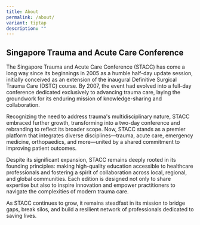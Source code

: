 ```yaml
---
title: About
permalink: /about/
variant: tiptap
description: ""
---
```

<h2>Singapore Trauma and Acute Care Conference</h2>
<p>The Singapore Trauma and Acute Care Conference (STACC) has come a long
way since its beginnings in 2005 as a humble half-day update session, initially
conceived as an extension of the inaugural Definitive Surgical Trauma Care
(DSTC) course. By 2007, the event had evolved into a full-day conference
dedicated exclusively to advancing trauma care, laying the groundwork for
its enduring mission of knowledge-sharing and collaboration.</p>
<p>Recognizing the need to address trauma's multidisciplinary nature, STACC
embraced further growth, transforming into a two-day conference and rebranding
to reflect its broader scope. Now, STACC stands as a premier platform that
integrates diverse disciplines—trauma, acute care, emergency medicine,
orthopaedics, and more—united by a shared commitment to improving patient
outcomes.</p>
<p>Despite its significant expansion, STACC remains deeply rooted in its
founding principles: making high-quality education accessible to healthcare
professionals and fostering a spirit of collaboration across local, regional,
and global communities. Each edition is designed not only to share expertise
but also to inspire innovation and empower practitioners to navigate the
complexities of modern trauma care.</p>
<p>As STACC continues to grow, it remains steadfast in its mission to bridge
gaps, break silos, and build a resilient network of professionals dedicated
to saving lives.</p>
<p></p>
<p></p>
<p></p>